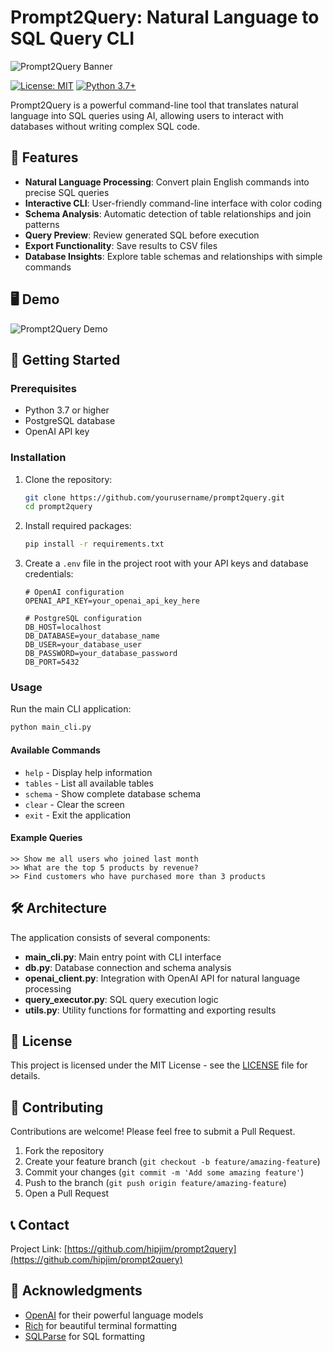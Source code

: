 # Prompt2Query: Natural Language to SQL Query CLI

![Prompt2Query Banner](https://raw.githubusercontent.com/yourusername/prompt2query/main/assets/banner.png)

[![License: MIT](https://img.shields.io/badge/License-MIT-yellow.svg)](https://opensource.org/licenses/MIT)
[![Python 3.7+](https://img.shields.io/badge/python-3.7+-blue.svg)](https://www.python.org/downloads/)

Prompt2Query is a powerful command-line tool that translates natural language into SQL queries using AI, allowing users to interact with databases without writing complex SQL code.

## 🌟 Features

- **Natural Language Processing**: Convert plain English commands into precise SQL queries
- **Interactive CLI**: User-friendly command-line interface with color coding
- **Schema Analysis**: Automatic detection of table relationships and join patterns
- **Query Preview**: Review generated SQL before execution
- **Export Functionality**: Save results to CSV files
- **Database Insights**: Explore table schemas and relationships with simple commands

## 🖥️ Demo

![Prompt2Query Demo](https://raw.githubusercontent.com/yourusername/prompt2query/main/assets/demo.gif)

## 🚀 Getting Started

### Prerequisites

- Python 3.7 or higher
- PostgreSQL database
- OpenAI API key

### Installation

1. Clone the repository:
   ```bash
   git clone https://github.com/yourusername/prompt2query.git
   cd prompt2query
   ```

2. Install required packages:
   ```bash
   pip install -r requirements.txt
   ```

3. Create a `.env` file in the project root with your API keys and database credentials:
   ```
   # OpenAI configuration
   OPENAI_API_KEY=your_openai_api_key_here

   # PostgreSQL configuration
   DB_HOST=localhost
   DB_DATABASE=your_database_name
   DB_USER=your_database_user
   DB_PASSWORD=your_database_password
   DB_PORT=5432
   ```

### Usage

Run the main CLI application:
```bash
python main_cli.py
```

#### Available Commands

- `help` - Display help information
- `tables` - List all available tables
- `schema` - Show complete database schema
- `clear` - Clear the screen
- `exit` - Exit the application

#### Example Queries

```
>> Show me all users who joined last month
>> What are the top 5 products by revenue?
>> Find customers who have purchased more than 3 products
```

## 🛠️ Architecture

The application consists of several components:

- **main_cli.py**: Main entry point with CLI interface
- **db.py**: Database connection and schema analysis
- **openai_client.py**: Integration with OpenAI API for natural language processing
- **query_executor.py**: SQL query execution logic
- **utils.py**: Utility functions for formatting and exporting results

## 📜 License

This project is licensed under the MIT License - see the [LICENSE](LICENSE) file for details.

## 🤝 Contributing

Contributions are welcome! Please feel free to submit a Pull Request.

1. Fork the repository
2. Create your feature branch (`git checkout -b feature/amazing-feature`)
3. Commit your changes (`git commit -m 'Add some amazing feature'`)
4. Push to the branch (`git push origin feature/amazing-feature`)
5. Open a Pull Request

## 📞 Contact

Project Link: [https://github.com/hipjim/prompt2query](https://github.com/hipjim/prompt2query)

## 🙏 Acknowledgments

- [OpenAI](https://openai.com/) for their powerful language models
- [Rich](https://github.com/Textualize/rich) for beautiful terminal formatting
- [SQLParse](https://github.com/andialbrecht/sqlparse) for SQL formatting